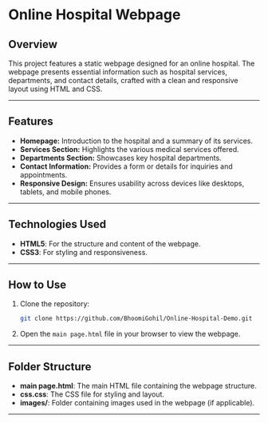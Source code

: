 # Online Hospital Webpage

## Overview

This project features a static webpage designed for an online hospital. The webpage presents essential information such as hospital services, departments, and contact details, crafted with a clean and responsive layout using HTML and CSS.

---

## Features

- **Homepage:** Introduction to the hospital and a summary of its services.
- **Services Section:** Highlights the various medical services offered.
- **Departments Section:** Showcases key hospital departments.
- **Contact Information:** Provides a form or details for inquiries and appointments.
- **Responsive Design:** Ensures usability across devices like desktops, tablets, and mobile phones.

---

## Technologies Used

- **HTML5**: For the structure and content of the webpage.
- **CSS3**: For styling and responsiveness.

---

## How to Use

1. Clone the repository:
   ```bash
   git clone https://github.com/BhoomiGohil/Online-Hospital-Demo.git
   ```
2. Open the `main page.html` file in your browser to view the webpage.

---

## Folder Structure

- **main page.html**: The main HTML file containing the webpage structure.
- **css.css**: The CSS file for styling and layout.
- **images/**: Folder containing images used in the webpage (if applicable).

---
